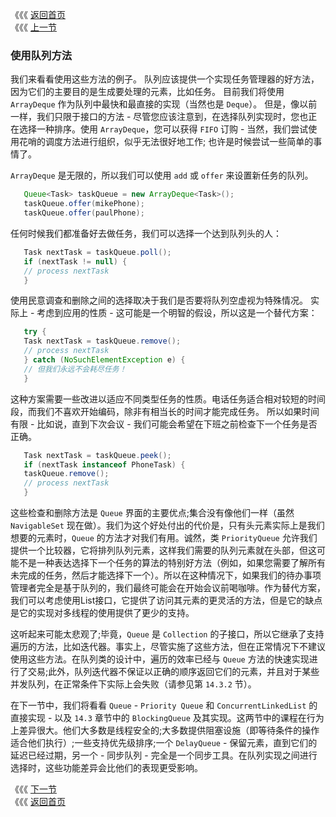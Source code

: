 《《《 [返回首页](../README.md)       <br/>
《《《 [上一节](00_Queues.md)

### 使用队列方法

我们来看看使用这些方法的例子。 队列应该提供一个实现任务管理器的好方法，因为它们的主要目的是生成要处理的元素，比如任务。 目前我们将使用 `ArrayDeque` 作为队列中最快和最直接的实现（当然也是 `Deque`）。 但是，像以前一样，我们只限于接口的方法 - 尽管您应该注意到，在选择队列实现时，您也正在选择一种排序。使用 `ArrayDeque`，您可以获得 `FIFO` 订购 - 当然，我们尝试使用花哨的调度方法进行组织，似乎无法很好地工作; 也许是时候尝试一些简单的事情了。

`ArrayDeque` 是无限的，所以我们可以使用 `add` 或 `offer` 来设置新任务的队列。

```java
   Queue<Task> taskQueue = new ArrayDeque<Task>();
   taskQueue.offer(mikePhone);
   taskQueue.offer(paulPhone);
```

任何时候我们都准备好去做任务，我们可以选择一个达到队列头的人：

```java
   Task nextTask = taskQueue.poll();
   if (nextTask != null) {
   // process nextTask
   }
```

使用民意调查和删除之间的选择取决于我们是否要将队列空虚视为特殊情况。 实际上 - 考虑到应用的性质 - 这可能是一个明智的假设，所以这是一个替代方案：

```java
   try {
   Task nextTask = taskQueue.remove();
   // process nextTask
   } catch (NoSuchElementException e) {
   // 但我们永远不会耗尽任务！
   }
```

这种方案需要一些改进以适应不同类型任务的性质。电话任务适合相对较短的时间段，而我们不喜欢开始编码，除非有相当长的时间才能完成任务。 所以如果时间有限 - 比如说，直到下次会议 - 我们可能会希望在下班之前检查下一个任务是否正确。

```java
   Task nextTask = taskQueue.peek();
   if (nextTask instanceof PhoneTask) {
   taskQueue.remove();
   // process nextTask
   }
```

这些检查和删除方法是 `Queue` 界面的主要优点;集合没有像他们一样（虽然 `NavigableSet` 现在做）。我们为这个好处付出的代价是，只有头元素实际上是我们想要的元素时，`Queue` 的方法才对我们有用。诚然，类 `PriorityQueue` 允许我们提供一个比较器，它将排列队列元素，这样我们需要的队列元素就在头部，但这可能不是一种表达选择下一个任务的算法的特别好方法（例如，如果您需要了解所有未完成的任务，然后才能选择下一个）。所以在这种情况下，如果我们的待办事项管理者完全是基于队列的，我们最终可能会在开始会议前喝咖啡。作为替代方案，我们可以考虑使用List接口，它提供了访问其元素的更灵活的方法，但是它的缺点是它的实现对多线程的使用提供了更少的支持。

这听起来可能太悲观了;毕竟，`Queue` 是 `Collection` 的子接口，所以它继承了支持遍历的方法，比如迭代器。事实上，尽管实施了这些方法，但在正常情况下不建议使用这些方法。在队列类的设计中，遍历的效率已经与 `Queue` 方法的快速实现进行了交易;此外，队列迭代器不保证以正确的顺序返回它们的元素，并且对于某些并发队列，在正常条件下实际上会失败（请参见第 `14.3.2` 节）。

在下一节中，我们将看看 `Queue` - `Priority Queue` 和 `ConcurrentLinkedList` 的直接实现 - 以及 `14.3` 章节中的 `BlockingQueue` 及其实现。这两节中的课程在行为上差异很大。他们大多数是线程安全的;大多数提供阻塞设施（即等待条件的操作适合他们执行）;一些支持优先级排序;一个 `DelayQueue` - 保留元素，直到它们的延迟已经过期，另一个 - 同步队列 - 完全是一个同步工具。在队列实现之间进行选择时，这些功能差异会比他们的表现更受影响。

《《《 [下一节](02_Implementing_Queue.md)      <br/>
《《《 [返回首页](../README.md)